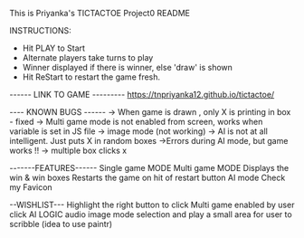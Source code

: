 This is Priyanka's TICTACTOE Project0 README

INSTRUCTIONS:
- Hit PLAY to Start
- Alternate players take turns to play
- Winner displayed if there is winner, else  'draw' is shown
- Hit ReStart to restart the game fresh.





------ LINK TO GAME ---------
https://tnpriyanka12.github.io/tictactoe/


---- KNOWN BUGS ------
-> When game is drawn , only X is printing in box - fixed
-> Multi game mode is not enabled from screen, works when variable is set in JS file
-> image mode (not working)
-> AI is not at all intelligent. Just puts X in random boxes
->Errors during AI mode, but game works !!
-> multiple box clicks x

-------FEATURES------
Single game MODE
Multi game MODE
Displays the win & win boxes
Restarts the game on hit of restart button
AI mode
Check my Favicon

--WISHLIST---
Highlight the right button to click
Multi game enabled by user click
AI LOGIC
audio
image mode selection and play
a small area for user to scribble (idea to use paintr)
